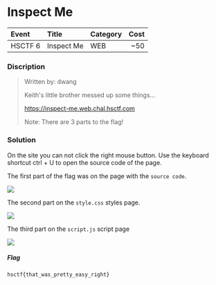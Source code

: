 # Inspect Me

| Event | Title | Category | Cost |
|:------|:----------|:---------|-------:|
| HSCTF 6 | Inspect Me| WEB | ~50 |

### Discription
>Written by: dwang
>
>Keith's little brother messed up some things...
>
>https://inspect-me.web.chal.hsctf.com
>
>Note: There are 3 parts to the flag!

### Solution

On the site you can not click the right mouse button. 
Use the keyboard shortcut ctrl + U to open the source code of the page.

The first part of the flag was on the page with the `source code`.

![](https://github.com/Red-Cadets/HSCTF-6/blob/master/WEB/images/1_1.PNG?raw=true)

The second part on the `style.css` styles page.

![](https://github.com/Red-Cadets/HSCTF-6/blob/master/WEB/images/1_2.PNG?raw=true)

The third part on the `script.js` script page

![](https://github.com/Red-Cadets/HSCTF-6/blob/master/WEB/images/1_3.PNG?raw=true)

##### Flag

```
hsctf{that_was_pretty_easy_right}
```
